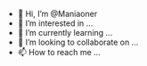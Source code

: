 - 👋 Hi, I’m @Maniaoner
- 👀 I’m interested in ...
- 🌱 I’m currently learning ...
- 💞️ I’m looking to collaborate on ...
- 📫 How to reach me ...

<!---
Maniaoner/Maniaoner is a ✨ special ✨ repository because its `README.md` (this file) appears on your GitHub profile.
You can click the Preview link to take a look at your changes.
--->
